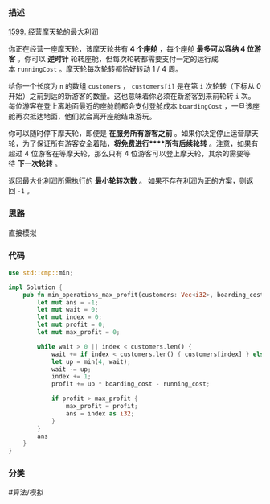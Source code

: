 ### 描述

[1599. 经营摩天轮的最大利润](https://leetcode.cn/problems/maximum-profit-of-operating-a-centennial-wheel/)

你正在经营一座摩天轮，该摩天轮共有 **4 个座舱** ，每个座舱 **最多可以容纳 4 位游客** 。你可以 **逆时针** 轮转座舱，但每次轮转都需要支付一定的运行成本 `runningCost` 。摩天轮每次轮转都恰好转动 1 / 4 周。

给你一个长度为 `n` 的数组 `customers` ， `customers[i]` 是在第 `i` 次轮转（下标从 0 开始）之前到达的新游客的数量。这也意味着你必须在新游客到来前轮转 `i` 次。每位游客在登上离地面最近的座舱前都会支付登舱成本 `boardingCost` ，一旦该座舱再次抵达地面，他们就会离开座舱结束游玩。

你可以随时停下摩天轮，即便是 **在服务所有游客之前** 。如果你决定停止运营摩天轮，为了保证所有游客安全着陆，**将免费进行****所有后续轮转** 。注意，如果有超过 4 位游客在等摩天轮，那么只有 4 位游客可以登上摩天轮，其余的需要等待 **下一次轮转** 。

返回最大化利润所需执行的 **最小轮转次数** 。 如果不存在利润为正的方案，则返回 `-1` 。

### 思路

直接模拟
### 代码

```rust
use std::cmp::min;

impl Solution {
    pub fn min_operations_max_profit(customers: Vec<i32>, boarding_cost: i32, running_cost: i32) -> i32 {
        let mut ans = -1;
        let mut wait = 0;
        let mut index = 0;
        let mut profit = 0;
        let mut max_profit = 0;

        while wait > 0 || index < customers.len() {
            wait += if index < customers.len() { customers[index] } else { 0 };
            let up = min(4, wait);
            wait -= up;
            index += 1;
            profit += up * boarding_cost - running_cost;

            if profit > max_profit {
                max_profit = profit;
                ans = index as i32;
            }
        }
        ans
    }
}
```

### 分类

#算法/模拟 